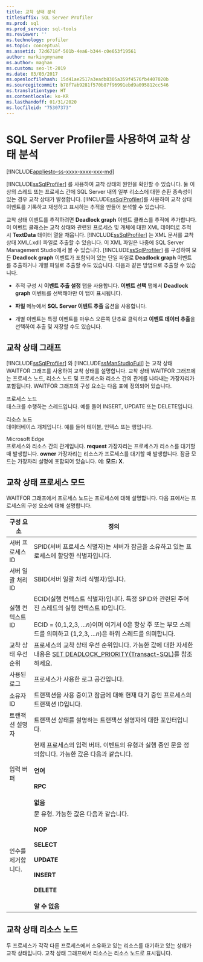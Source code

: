 ```yaml
---
title: 교착 상태 분석
titleSuffix: SQL Server Profiler
ms.prod: sql
ms.prod_service: sql-tools
ms.reviewer: ''
ms.technology: profiler
ms.topic: conceptual
ms.assetid: 72d6718f-501b-4ea6-b344-c0e653f19561
author: markingmyname
ms.author: maghan
ms.custom: seo-lt-2019
ms.date: 03/03/2017
ms.openlocfilehash: 15d41ae2517a3eadb8305a359f4576fb4407020b
ms.sourcegitcommit: b78f7ab9281f570b87f96991ebd9a095812cc546
ms.translationtype: HT
ms.contentlocale: ko-KR
ms.lasthandoff: 01/31/2020
ms.locfileid: "75307373"
---
```

# <a name="analyze-deadlocks-with-sql-server-profiler"></a>SQL Server Profiler를 사용하여 교착 상태 분석

[!INCLUDE[appliesto-ss-xxxx-xxxx-xxx-md](../../includes/appliesto-ss-xxxx-xxxx-xxx-md.md)]

[!INCLUDE[ssSqlProfiler](../../includes/sssqlprofiler-md.md)] 를 사용하여 교착 상태의 원인을 확인할 수 있습니다. 둘 이상의 스레드 또는 프로세스 간에 SQL Server 내의 일부 리소스에 대한 순환 종속성이 있는 경우 교착 상태가 발생합니다. [!INCLUDE[ssSqlProfiler](../../includes/sssqlprofiler-md.md)]를 사용하여 교착 상태 이벤트를 기록하고 재생하고 표시하는 추적을 만들어 분석할 수 있습니다.  
  
 교착 상태 이벤트를 추적하려면 **Deadlock graph** 이벤트 클래스를 추적에 추가합니다. 이 이벤트 클래스는 교착 상태와 관련된 프로세스 및 개체에 대한 XML 데이터로 추적 시 **TextData** 데이터 열을 채웁니다. [!INCLUDE[ssSqlProfiler](../../includes/sssqlprofiler-md.md)] 는 XML 문서를 교착 상태 XML(.xdl) 파일로 추출할 수 있습니다. 이 XML 파일은 나중에 SQL Server Management Studio에서 볼 수 있습니다. [!INCLUDE[ssSqlProfiler](../../includes/sssqlprofiler-md.md)] 를 구성하여 모든 **Deadlock graph** 이벤트가 포함되어 있는 단일 파일로 **Deadlock graph** 이벤트를 추출하거나 개별 파일로 추출할 수도 있습니다. 다음과 같은 방법으로 추출할 수 있습니다.  
  
-   추적 구성 시 **이벤트 추출 설정** 탭을 사용합니다. **이벤트 선택** 탭에서 **Deadlock graph** 이벤트를 선택해야만 이 탭이 표시됩니다.  
  
-   **파일** 메뉴에서 **SQL Server 이벤트 추출** 옵션을 사용합니다.  
  
-   개별 이벤트는 특정 이벤트를 마우스 오른쪽 단추로 클릭하고 **이벤트 데이터 추출**을 선택하여 추출 및 저장할 수도 있습니다.  
  
## <a name="deadlock-graphs"></a>교착 상태 그래프  
 [!INCLUDE[ssSqlProfiler](../../includes/sssqlprofiler-md.md)] 와 [!INCLUDE[ssManStudioFull](../../includes/ssmanstudiofull-md.md)] 는 교착 상태 WAITFOR 그래프를 사용하여 교착 상태를 설명합니다. 교착 상태 WAITFOR 그래프에는 프로세스 노드, 리소스 노드 및 프로세스와 리소스 간의 관계를 나타내는 가장자리가 포함됩니다. WAITFOR 그래프의 구성 요소는 다음 표에 정의되어 있습니다.  
  
 프로세스 노드  
 태스크를 수행하는 스레드입니다. 예를 들어 INSERT, UPDATE 또는 DELETE입니다.  
  
 리소스 노드  
 데이터베이스 개체입니다. 예를 들어 테이블, 인덱스 또는 행입니다.  
  
 Microsoft Edge  
 프로세스와 리소스 간의 관계입니다. **request** 가장자리는 프로세스가 리소스를 대기할 때 발생합니다. **owner** 가장자리는 리소스가 프로세스를 대기할 때 발생합니다. 잠금 모드는 가장자리 설명에 포함되어 있습니다. 예: **모드: X**.  
  
## <a name="deadlock-process-node"></a>교착 상태 프로세스 모드  
 WAITFOR 그래프에서 프로세스 노드는 프로세스에 대해 설명합니다. 다음 표에서는 프로세스의 구성 요소에 대해 설명합니다.  
  
|구성 요소|정의|  
|---------------|----------------|  
|서버 프로세스 ID|SPID(서버 프로세스 식별자)는 서버가 잠금을 소유하고 있는 프로세스에 할당한 식별자입니다.|  
|서버 일괄 처리 ID|SBID(서버 일괄 처리 식별자)입니다.|  
|실행 컨텍스트 ID|ECID(실행 컨텍스트 식별자)입니다. 특정 SPID와 관련된 주어진 스레드의 실행 컨텍스트 ID입니다.<br /><br /> ECID = {0,1,2,3, *...n*}이며 여기서 0은 항상 주 또는 부모 스레드를 의미하고 {1,2,3, *...n*}은 하위 스레드를 의미합니다.|  
|교착 상태 우선 순위|프로세스의 교착 상태 우선 순위입니다. 가능한 값에 대한 자세한 내용은 [SET DEADLOCK_PRIORITY&#40;Transact-SQL&#41;](../../t-sql/statements/set-deadlock-priority-transact-sql.md)를 참조하세요.|  
|사용된 로그|프로세스가 사용한 로그 공간입니다.|  
|소유자 ID|트랜잭션을 사용 중이고 잠금에 대해 현재 대기 중인 프로세스의 트랜잭션 ID입니다.|  
|트랜잭션 설명자|트랜잭션 상태를 설명하는 트랜잭션 설명자에 대한 포인터입니다.|  
|입력 버퍼|현재 프로세스의 입력 버퍼. 이벤트의 유형과 실행 중인 문을 정의합니다. 가능한 값은 다음과 같습니다.<br /><br /> **언어**<br /><br /> **RPC**<br /><br /> **없음**|  
|인수를 제거합니다.|문 유형. 가능한 값은 다음과 같습니다.<br /><br /> **NOP**<br /><br /> **SELECT**<br /><br /> **UPDATE**<br /><br /> **INSERT**<br /><br /> **DELETE**<br /><br /> **알 수 없음**|  
  
## <a name="deadlock-resource-node"></a>교착 상태 리소스 노드  
 두 프로세스가 각각 다른 프로세스에서 소유하고 있는 리소스를 대기하고 있는 상태가 교착 상태입니다. 교착 상태 그래프에서 리소스는 리소스 노드로 표시됩니다.  
  
  
